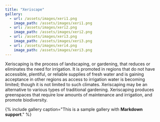```yaml
---
title: "Xeriscape"
gallery:
  - url: /assets/images/xeri1.png
    image_path: /assets/images/xeri1.png
  - url: /assets/images/xeri2.png
    image_path: /assets/images/xeri2.png
  - url: /assets/images/xeri3.png
    image_path: /assets/images/xeri3.png
  - url: /assets/images/xeri4.png
    image_path: /assets/images/xeri3.png
---
```


Xeriscaping is the process of landscaping, or gardening, that reduces or eliminates the need for irrigation. It is promoted in regions that do not have accessible, plentiful, or reliable supplies of fresh water and is gaining acceptance in other regions as access to irrigation water is becoming limited; though it is not limited to such climates. Xeriscaping may be an alternative to various types of traditional gardening. Xeriscaping produces greenspaces that require low amounts of maintenance and irrigation, and promote biodiversity.

{% include gallery caption="This is a sample gallery with **Markdown support**." %}
